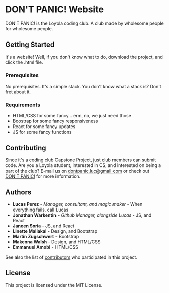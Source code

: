# DON'T PANIC! Website

DON'T PANIC! is the Loyola coding club. A club made by wholesome people for wholesome people.

## Getting Started

It's a website! Well, if you don't know what to do, download the project, and click the .html file. 

### Prerequisites

No prerequisites. It's a simple stack. You don't know what a stack is? Don't fret about it.

### Requirements

* HTML/CSS for some fancy... erm, no, we just need those
* Boostrap for some fancy responsiveness
* React for some fancy updates
* JS for some fancy functions

## Contributing

Since it's a coding club Capstone Project, just club members can submit code. Are you a Loyola student, interested in CS, and interested on being a part of the club? E-mail us on dontpanic.luc@gmail.com or check out [DON'T PANIC!](dontpanic.cs.luc.edu) for more information.

## Authors

* **Lucas Perez** - *Manager, consultant, and magic maker* - When everything fails, call Lucas
* **Jonathan Warkentin** - *Github Manager, alongside Lucas* - JS, and React
* **Janeen Soria** - JS, and React
* **Linette Maliakal** - Design, and Bootstrap
* **Martin Zugschwert** - Bootstrap
* **Makenna Walsh** - Design, and HTML/CSS
* **Emmanuel Amobi** - HTML/CSS

See also the list of [contributors](https://github.com/donatelucas/dont-panic-website/contributors) who participated in this project.

## License

This project is licensed under the MIT License.
